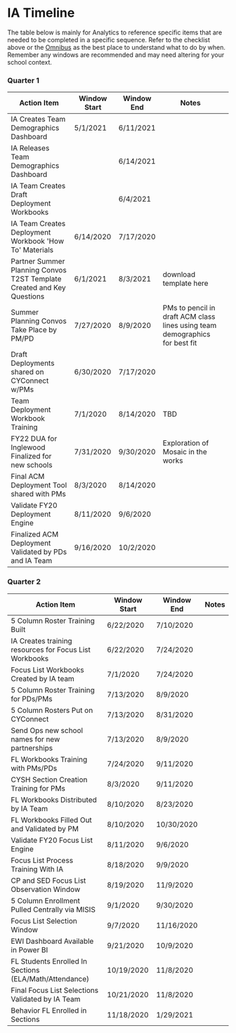 # IA Timeline
The table below is mainly for Analytics to reference specific items that are needed to be completed in a specific sequence. Refer to the checklist above or the [Omnibus](https://airtable.com/tblvrd7prT4QofbQO/viwxvR5WKliDawc2P?blocks=hide) as the best place to understand what to do by when. Remember any windows are recommended and may need altering for your school context.

### Quarter 1
|     Action Item                                                             |     Window Start    |     Window End    |     Notes                                                                            |   |
|-----------------------------------------------------------------------------|---------------------|-------------------|--------------------------------------------------------------------------------------|---|
| IA Creates Team Demographics Dashboard                                      | 5/1/2021            | 6/11/2021         |                                                                                      |   |
| IA Releases Team Demographics Dashboard                                     |                     | 6/14/2021         |                                                                                      |   |
| IA Team Creates Draft Deployment Workbooks                                  |                     | 6/4/2021          |                                                                                      |   |
|     IA Team Creates Deployment Workbook 'How To' Materials                  |     6/14/2020       |     7/17/2020     |                                                                                      |   |
|     Partner Summer Planning Convos T2ST Template Created and Key Questions  |     6/1/2021        |     8/3/2021      |     download template here                                                           |   |
|  Summer Planning Convos Take Place by PM/PD                                 |     7/27/2020       |     8/9/2020      |     PMs to pencil in draft ACM class lines using   team demographics for best fit    |   |
|     Draft Deployments shared on CYConnect w/PMs                             |     6/30/2020       |     7/17/2020     |                                                                                      |   |
|     Team Deployment Workbook Training                                       |     7/1/2020        |     8/14/2020     |     TBD                                                                              |   |
|     FY22 DUA for Inglewood Finalized for new schools                        |     7/31/2020       |     9/30/2020     |     Exploration of Mosaic in the works                                               |   |
|     Final ACM Deployment Tool shared with PMs                               |     8/3/2020        |     8/14/2020     |                                                                                      |   |
|     Validate FY20 Deployment Engine                                         |     8/11/2020       |     9/6/2020      |                                                                                      |   |
|     Finalized ACM Deployment Validated by PDs and IA Team                   |     9/16/2020       |     10/2/2020     |                                                                                      |   |

### Quarter 2
|     Action Item                                               |     Window Start    |     Window End    |     Notes    |
|---------------------------------------------------------------|---------------------|-------------------|--------------|
|     5 Column Roster Training Built                            |     6/22/2020       |     7/10/2020     |              |
|     IA Creates training resources for Focus List Workbooks    |     6/22/2020       |     7/24/2020     |              |
|     Focus List Workbooks Created by IA team                   |     7/1/2020        |     7/24/2020     |              |
|     5 Column Roster Training for PDs/PMs                      |     7/13/2020       |     8/9/2020      |              |
|     5 Column Rosters Put on CYConnect                         |     7/13/2020       |     8/31/2020     |              |
|     Send Ops new school names for new partnerships            |     7/13/2020       |     8/9/2020      |              |
|     FL Workbooks Training with PMs/PDs                        |     7/24/2020       |     9/11/2020     |              |
|     CYSH Section Creation Training for PMs                    |     8/3/2020        |     9/11/2020     |              |
|     FL Workbooks Distributed by IA Team                       |     8/10/2020       |     8/23/2020     |              |
|     FL Workbooks Filled Out and Validated by PM               |     8/10/2020       |     10/30/2020    |              |
|     Validate FY20 Focus List Engine                           |     8/11/2020       |     9/6/2020      |              |
|     Focus List Process Training With IA                       |     8/18/2020       |     9/9/2020      |              |
|     CP and SED Focus List Observation Window                  |     8/19/2020       |     11/9/2020     |              |
|     5 Column Enrollment Pulled Centrally via MISIS            |     9/1/2020        |     9/30/2020     |              |
|     Focus List Selection Window                               |     9/7/2020        |     11/16/2020    |              |
|     EWI Dashboard Available in Power BI                       |     9/21/2020       |     10/9/2020     |              |
|     FL Students Enrolled In Sections (ELA/Math/Attendance)    |     10/19/2020      |     11/8/2020     |              |
|     Final Focus List  Selections   Validated by IA Team       |     10/21/2020      |     11/8/2020     |              |
|     Behavior FL Enrolled in Sections                          |     11/18/2020      |     1/29/2021     |              |
